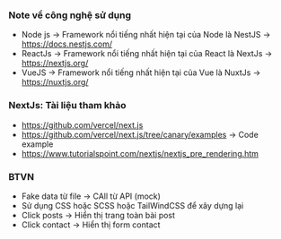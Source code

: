 ### Note về công nghệ sử dụng

- Node js -> Framework nổi tiếng nhất hiện tại của Node là NestJS -> https://docs.nestjs.com/
- ReactJs -> Framework nổi tiếng nhất hiện tại của React là NextJs -> https://nextjs.org/
- VueJS -> Framework nổi tiếng nhất hiện tại của Vue là NuxtJs -> https://nuxtjs.org/

### NextJs: Tài liệu tham khảo
- https://github.com/vercel/next.js
- https://github.com/vercel/next.js/tree/canary/examples -> Code example
- https://www.tutorialspoint.com/nextjs/nextjs_pre_rendering.htm

### BTVN

- Fake data từ file -> CAll từ API (mock)
- Sử dụng CSS hoặc SCSS hoặc TailWindCSS để xây dựng lại
- Click posts -> Hiển thị trang toàn bài post
- Click contact -> Hiển thị form contact
